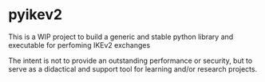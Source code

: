 # pyikev2
This is a WIP project to build a generic and stable python library and executable for perfoming IKEv2 exchanges

The intent is not to provide an outstanding performance or security, but to serve as a didactical and support tool for learning and/or research projects.

